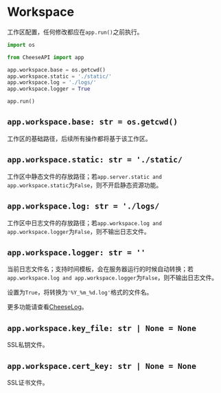 # **Workspace**

工作区配置，任何修改都应在`app.run()`之前执行。

```python
import os

from CheeseAPI import app

app.workspace.base = os.getcwd()
app.workspace.static = './static/'
app.workspace.log = './logs/'
app.workspace.logger = True

app.run()
```

## **`app.workspace.base: str = os.getcwd()`**

工作区的基础路径，后续所有操作都将基于该工作区。

## **`app.workspace.static: str = './static/`**

工作区中静态文件的存放路径；若`app.server.static and app.workspace.static`为`False`，则不开启静态资源功能。

## **`app.workspace.log: str = './logs/`**

工作区中日志文件的存放路径；若`app.workspace.log and app.workspace.logger`为`False`，则不输出日志文件。

## **`app.workspace.logger: str = ''`**

当前日志文件名；支持时间模板，会在服务器运行的时候自动转换；若`app.workspace.log and app.workspace.logger`为`False`，则不输出日志文件。

设置为`True`，将转换为`'%Y_%m_%d.log'`格式的文件名。

更多功能请查看[CheeseLog](https://github.com/CheeseUnknown/CheeseLog)。

## **`app.workspace.key_file: str | None = None`**

SSL私钥文件。

## **`app.workspace.cert_key: str | None = None`**

SSL证书文件。
